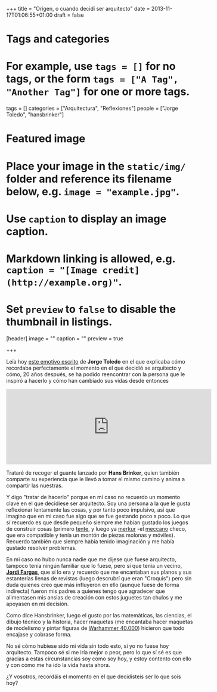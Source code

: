 +++
title = "Orígen, o cuando decidí ser arquitecto"
date = 2013-11-17T01:06:55+01:00
draft = false

# Tags and categories
# For example, use `tags = []` for no tags, or the form `tags = ["A Tag", "Another Tag"]` for one or more tags.
tags = []
categories = ["Arquitectura", "Reflexiones"]
people = ["Jorge Toledo", "hansbrinker"]

# Featured image
# Place your image in the `static/img/` folder and reference its filename below, e.g. `image = "example.jpg"`.
# Use `caption` to display an image caption.
#   Markdown linking is allowed, e.g. `caption = "[Image credit](http://example.org)"`.
# Set `preview` to `false` to disable the thumbnail in listings.
[header]
image = ""
caption = ""
preview = true

+++

Leía hoy <a href="http://la-cajita.es/blog/2013/11/17/origen" class="ext" target="_blank">este emotivo escrito</a> de <b>Jorge Toledo</b> en el que explicaba cómo recordaba perfectamente el momento en el que decidió se arquitecto y cómo, 20 años después, se ha podido reencontrar con la persona que le inspiró a hacerlo y cómo han cambiado sus vidas desde entonces</p><div id="fb-root" class=" fb_reset"><div style="position: absolute; top: -10000px; height: 0px; width: 0px;"><div><iframe name="fb_xdm_frame_https" allowtransparency="true" allowfullscreen="true" scrolling="no" id="fb_xdm_frame_https" aria-hidden="true" title="Facebook Cross Domain Communication Frame" tabindex="-1" style="border: medium none;" src="https://staticxx.facebook.com/connect/xd_arbiter/r/lY4eZXm_YWu.js?version=42#channel=f13cc05418ab5ea&amp;origin=https%3A%2F%2Fcarloscamara.es" frameborder="0"></iframe></div></div><div style="position: absolute; top: -10000px; height: 0px; width: 0px;"><div></div></div></div> <script>
<!--//--><![CDATA[// ><!--
(function(d, s, id) { var js, fjs = d.getElementsByTagName(s)[0]; if (d.getElementById(id)) return; js = d.createElement(s); js.id = id; js.src = "//connect.facebook.net/ca_ES/all.js#xfbml=1"; fjs.parentNode.insertBefore(js, fjs); }(document, 'script', 'facebook-jssdk'));
//--><!]]>
</script><div class="fb-post fb_iframe_widget" data-href="https://www.facebook.com/jorgetoledo/posts/10152762493416393" data-width="550" fb-xfbml-state="rendered" fb-iframe-plugin-query="app_id=&amp;container_width=801&amp;href=https%3A%2F%2Fwww.facebook.com%2Fjorgetoledo%2Fposts%2F10152762493416393&amp;locale=ca_ES&amp;sdk=joey&amp;width=550"><span style="vertical-align: bottom; width: 550px; height: 202px;"><iframe name="f175747e976d8c" allowtransparency="true" allowfullscreen="true" scrolling="no" title="fb:post Facebook Social Plugin" style="border: medium none; visibility: visible; width: 550px; height: 202px;" src="https://www.facebook.com/plugins/post.php?app_id=&amp;channel=https%3A%2F%2Fstaticxx.facebook.com%2Fconnect%2Fxd_arbiter%2Fr%2FlY4eZXm_YWu.js%3Fversion%3D42%23cb%3Df1e8b8c1af98682%26domain%3Dcarloscamara.es%26origin%3Dhttps%253A%252F%252Fcarloscamara.es%252Ff13cc05418ab5ea%26relation%3Dparent.parent&amp;container_width=801&amp;href=https%3A%2F%2Fwww.facebook.com%2Fjorgetoledo%2Fposts%2F10152762493416393&amp;locale=ca_ES&amp;sdk=joey&amp;width=550" class="" width="550px" height="1000px" frameborder="0"></iframe></span></div>
<p>Trataré de recoger el guante lanzado por <b>Hans Brinker</b>, quien también comparte su experiencia que le llevó a tomar el mismo camino y anima a compartir las nuestras.</p><p></p><p>Y digo "tratar de hacerlo" porque en mi caso no recuerdo un momento clave en el que decidiese ser arquitecto. Soy una persona a la que le gusta reflexionar lentamente las cosas, y por tanto poco impulsivo, así que imagino que en mi caso fue algo que se fue gestando poco a poco. Lo que sí recuerdo es que desde pequeño siempre me habían gustado los juegos de construir cosas (primero <a href="https://es.wikipedia.org/wiki/Tente" class="ext" target="_blank">tente</a>, y luego ya <a href="https://en.wikipedia.org/wiki/Merkur_%28toy%29" class="ext" target="_blank">merkur</a> -el <a href="https://en.wikipedia.org/wiki/Meccano" class="ext" target="_blank">meccano</a> checo, que era compatible y tenía un montón de piezas molonas y móviles). Recuerdo también que siempre había tenido imaginación y me había gustado resolver problemas.</p><p>En mi caso no hubo nunca nadie que me dijese que fuese arquitecto, tampoco tenía ningún familiar que lo fuese, pero sí que tenía un vecino, <b><a href="http://www.fgrm.cat" class="ext" target="_blank">Jordi Fargas</a></b>, que sí lo era y recuerdo que me encantaban sus planos y sus estanterías llenas de revistas (luego descrubrí que eran "Croquis") pero sin duda quienes creo que más influyeron en ello (aunque fuese de forma indirecta) fueron mis padres a quienes tengo que agradecer que alimentasen mis ansias de creación con estos juguetes tan chulos y me apoyasen en mi decisión.</p><p>Como dice Hansbrinker, luego el gusto por las matemáticas, las ciencias, el dibujo técnico y la historia, hacer maquetas (me encantaba hacer maquetas de modelismo y pintar figuras de <a href="https://es.wikipedia.org/wiki/Warhammer_40.000" class="ext" target="_blank">Warhammer 40.000</a>) hicieron que todo encajase y cobrase forma.</p><p>No sé cómo hubiese sido mi vida sin todo esto, si yo no fuese hoy arquitecto. Tampoco sé si me iría mejor o peor, pero lo que sí sé es que gracias a estas circunstancias soy como soy hoy, y estoy contento con ello y con cómo me ha ido la vida hasta ahora.</p><p>¿Y vosotros, recordáis el momento en el que decidisteis ser lo que sois hoy?</p>
